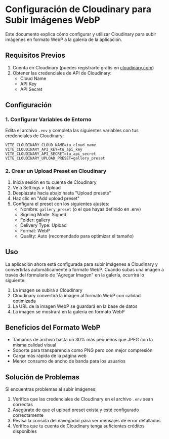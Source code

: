 # Configuración de Cloudinary para Subir Imágenes WebP

Este documento explica cómo configurar y utilizar Cloudinary para subir imágenes en formato WebP a la galería de la aplicación.

## Requisitos Previos

1. Cuenta en Cloudinary (puedes registrarte gratis en [cloudinary.com](https://cloudinary.com))
2. Obtener las credenciales de API de Cloudinary:
   - Cloud Name
   - API Key
   - API Secret

## Configuración

### 1. Configurar Variables de Entorno

Edita el archivo `.env` y completa las siguientes variables con tus credenciales de Cloudinary:

```
VITE_CLOUDINARY_CLOUD_NAME=tu_cloud_name
VITE_CLOUDINARY_API_KEY=tu_api_key
VITE_CLOUDINARY_API_SECRET=tu_api_secret
VITE_CLOUDINARY_UPLOAD_PRESET=gallery_preset
```

### 2. Crear un Upload Preset en Cloudinary

1. Inicia sesión en tu cuenta de Cloudinary
2. Ve a Settings > Upload
3. Desplázate hacia abajo hasta "Upload presets"
4. Haz clic en "Add upload preset"
5. Configura el preset con los siguientes ajustes:
   - Nombre: `gallery_preset` (o el que hayas definido en .env)
   - Signing Mode: Signed
   - Folder: gallery
   - Delivery Type: Upload
   - Format: WebP
   - Quality: Auto (recomendado para optimizar el tamaño)

## Uso

La aplicación ahora está configurada para subir imágenes a Cloudinary y convertirlas automáticamente a formato WebP. Cuando subas una imagen a través del formulario de "Agregar Imagen" en la galería, ocurrirá lo siguiente:

1. La imagen se subirá a Cloudinary
2. Cloudinary convertirá la imagen al formato WebP con calidad optimizada
3. La URL de la imagen WebP se guardará en la base de datos
4. La imagen se mostrará en la galería en formato WebP

## Beneficios del Formato WebP

- Tamaños de archivo hasta un 30% más pequeños que JPEG con la misma calidad visual
- Soporte para transparencia como PNG pero con mejor compresión
- Carga más rápida de la página web
- Menor consumo de ancho de banda para los usuarios

## Solución de Problemas

Si encuentras problemas al subir imágenes:

1. Verifica que las credenciales de Cloudinary en el archivo `.env` sean correctas
2. Asegúrate de que el upload preset exista y esté configurado correctamente
3. Revisa la consola del navegador para ver mensajes de error detallados
4. Verifica que tu cuenta de Cloudinary tenga suficientes créditos disponibles